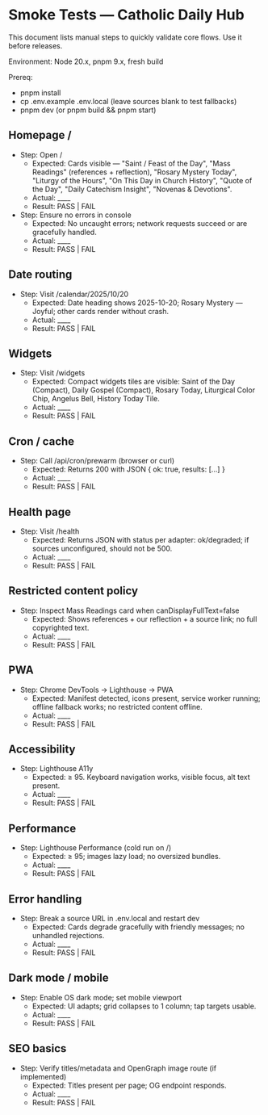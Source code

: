 # Smoke Tests — Catholic Daily Hub

This document lists manual steps to quickly validate core flows. Use it before releases.

Environment: Node 20.x, pnpm 9.x, fresh build

Prereq:
- pnpm install
- cp .env.example .env.local (leave sources blank to test fallbacks)
- pnpm dev (or pnpm build && pnpm start)

## Homepage /
- Step: Open /
  - Expected: Cards visible — "Saint / Feast of the Day", "Mass Readings" (references + reflection), "Rosary Mystery Today", "Liturgy of the Hours", "On This Day in Church History", "Quote of the Day", "Daily Catechism Insight", "Novenas & Devotions".
  - Actual: ____
  - Result: PASS | FAIL
- Step: Ensure no errors in console
  - Expected: No uncaught errors; network requests succeed or are gracefully handled.
  - Actual: ____
  - Result: PASS | FAIL

## Date routing
- Step: Visit /calendar/2025/10/20
  - Expected: Date heading shows 2025-10-20; Rosary Mystery — Joyful; other cards render without crash.
  - Actual: ____
  - Result: PASS | FAIL

## Widgets
- Step: Visit /widgets
  - Expected: Compact widgets tiles are visible: Saint of the Day (Compact), Daily Gospel (Compact), Rosary Today, Liturgical Color Chip, Angelus Bell, History Today Tile.
  - Actual: ____
  - Result: PASS | FAIL

## Cron / cache
- Step: Call /api/cron/prewarm (browser or curl)
  - Expected: Returns 200 with JSON { ok: true, results: [...] }
  - Actual: ____
  - Result: PASS | FAIL

## Health page
- Step: Visit /health
  - Expected: Returns JSON with status per adapter: ok/degraded; if sources unconfigured, should not be 500.
  - Actual: ____
  - Result: PASS | FAIL

## Restricted content policy
- Step: Inspect Mass Readings card when canDisplayFullText=false
  - Expected: Shows references + our reflection + a source link; no full copyrighted text.
  - Actual: ____
  - Result: PASS | FAIL

## PWA
- Step: Chrome DevTools → Lighthouse → PWA
  - Expected: Manifest detected, icons present, service worker running; offline fallback works; no restricted content offline.
  - Actual: ____
  - Result: PASS | FAIL

## Accessibility
- Step: Lighthouse A11y
  - Expected: ≥ 95. Keyboard navigation works, visible focus, alt text present.
  - Actual: ____
  - Result: PASS | FAIL

## Performance
- Step: Lighthouse Performance (cold run on /)
  - Expected: ≥ 95; images lazy load; no oversized bundles.
  - Actual: ____
  - Result: PASS | FAIL

## Error handling
- Step: Break a source URL in .env.local and restart dev
  - Expected: Cards degrade gracefully with friendly messages; no unhandled rejections.
  - Actual: ____
  - Result: PASS | FAIL

## Dark mode / mobile
- Step: Enable OS dark mode; set mobile viewport
  - Expected: UI adapts; grid collapses to 1 column; tap targets usable.
  - Actual: ____
  - Result: PASS | FAIL

## SEO basics
- Step: Verify titles/metadata and OpenGraph image route (if implemented)
  - Expected: Titles present per page; OG endpoint responds.
  - Actual: ____
  - Result: PASS | FAIL
